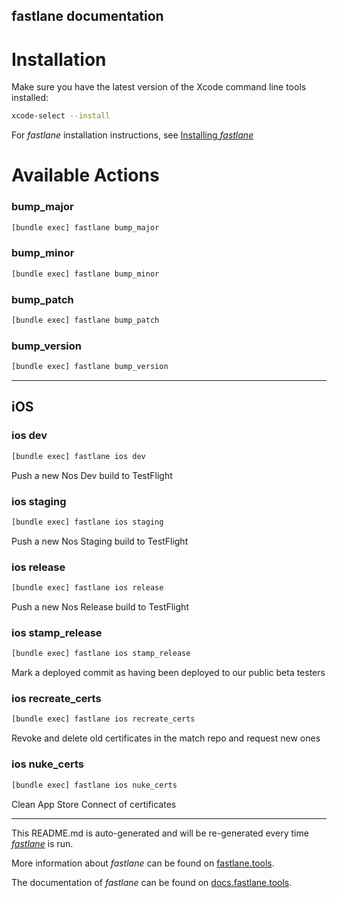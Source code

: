 fastlane documentation
----

# Installation

Make sure you have the latest version of the Xcode command line tools installed:

```sh
xcode-select --install
```

For _fastlane_ installation instructions, see [Installing _fastlane_](https://docs.fastlane.tools/#installing-fastlane)

# Available Actions

### bump_major

```sh
[bundle exec] fastlane bump_major
```



### bump_minor

```sh
[bundle exec] fastlane bump_minor
```



### bump_patch

```sh
[bundle exec] fastlane bump_patch
```



### bump_version

```sh
[bundle exec] fastlane bump_version
```



----


## iOS

### ios dev

```sh
[bundle exec] fastlane ios dev
```

Push a new Nos Dev build to TestFlight

### ios staging

```sh
[bundle exec] fastlane ios staging
```

Push a new Nos Staging build to TestFlight

### ios release

```sh
[bundle exec] fastlane ios release
```

Push a new Nos Release build to TestFlight

### ios stamp_release

```sh
[bundle exec] fastlane ios stamp_release
```

Mark a deployed commit as having been deployed to our public beta testers

### ios recreate_certs

```sh
[bundle exec] fastlane ios recreate_certs
```

Revoke and delete old certificates in the match repo and request new ones

### ios nuke_certs

```sh
[bundle exec] fastlane ios nuke_certs
```

Clean App Store Connect of certificates

----

This README.md is auto-generated and will be re-generated every time [_fastlane_](https://fastlane.tools) is run.

More information about _fastlane_ can be found on [fastlane.tools](https://fastlane.tools).

The documentation of _fastlane_ can be found on [docs.fastlane.tools](https://docs.fastlane.tools).
